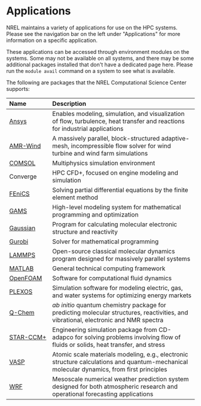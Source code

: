 # Applications

NREL maintains a variety of applications for use on the HPC systems. Please see the navigation bar on the left under "Applications" for more information on a specific application. 

These applications can be accessed through environment modules on the systems. Some may not be available on all systems, and there may be some additional packages installed that don't have a dedicated page here. Please run the `module avail` command on a system to see what is available. 

The following are packages that the NREL Computational Science Center supports:

| Name        | Description| 
| :---------- | :--------- | 
| [Ansys](./ansys.md)       | Enables modeling, simulation, and visualization of flow, turbulence, heat transfer and reactions for industrial applications | 
| [AMR-Wind](./amrwind.md)       | A massively parallel, block-structured adaptive-mesh, incompressible flow solver for wind turbine and wind farm simulations | 
| [COMSOL](./comsol.md)      | Multiphysics simulation environment | 
| Converge | HPC CFD+, focused on engine modeling and simulation | 
| [FEniCS](./fenics.md) | Solving partial differential equations by the finite element method | 
| [GAMS](./gams.md) | High-level modeling system for mathematical programming and optimization | 
| [Gaussian](./gaussian.md) | Program for calculating molecular electronic structure and reactivity | 
| [Gurobi](./gurobi.md) | Solver for mathematical programming | 
| [LAMMPS](./lammps.md) | Open-source classical molecular dynamics program designed for massively parallel systems | 
| [MATLAB](./Matlab/index.md) | General technical computing framework | 
| [OpenFOAM](./openfoam.md) | Software for computational fluid dynamics | 
| [PLEXOS](./Plexos/index.md) | Simulation software for modeling electric, gas, and water systems for optimizing energy markets | 
| [Q-Chem](./qchem.md)    |  *ab initio* quantum chemistry package for predicting molecular structures, reactivities, and vibrational, electronic and NMR spectra | 
| [<nobr>STAR-CCM+</nobr>](./starccm.md) | Engineering simulation package from CD-adapco for solving problems involving flow of fluids or solids, heat transfer, and stress | 
| [VASP](./vasp.md) | Atomic scale materials modeling, e.g., electronic structure calculations and quantum-mechanical molecular dynamics, from first principles | 
| [WRF](./wrf.md) | Mesoscale numerical weather prediction system designed for both atmospheric research and operational forecasting applications | 

